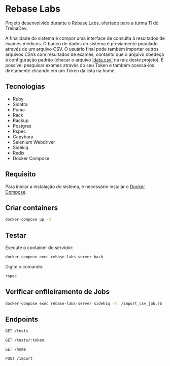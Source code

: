 # Rebase Labs

Projeto desenvolvido durante o Rebase Labs, ofertado para a turma 11 do TreinaDev.

A finalidade do sistema é compor uma interface de consulta à resultados de exames médicos. O banco de dados do sistema é previamente populado através de um arquivo CSV. O usuário final pode também importar outros arquivos CSVs com resultados de exames, contanto que o arquivo obedeça à configuração padrão (checar o arquivo ['data.csv'](https://github.com/valerialrc/rebase-labs/blob/main/data.csv) na raiz deste projeto). É possível pesquisar exames através do seu Token e também acessá-los diretamente clicando em um Token da lista na home.

## Tecnologias
- Ruby
- Sinatra
- Puma
- Rack
- Rackup
- Postgres
- Rspec
- Capybara
- Selenium Webdriver
- Sidekiq
- Redix
- Docker Compose

## Requisito
Para iniciar a instalação do sistema, é necessário instalar o [Docker Compose](https://docs.docker.com/compose/).

## Criar containers
```bash
docker-compose up -d
```

## Testar
Execute o container do servidor:
```bash
docker-compose exec rebase-labs-server bash
```

Digite o comando:
```bash
rspec
```

## Verificar enfileiramento de Jobs
```bash
docker-compose exec rebase-labs-server sidekiq -r ./import_csv_job.rb 
```

## Endpoints
```bash
GET /tests
```

```bash
GET /tests/:token
```

```bash
GET /home
```

```bash
POST /import
```
